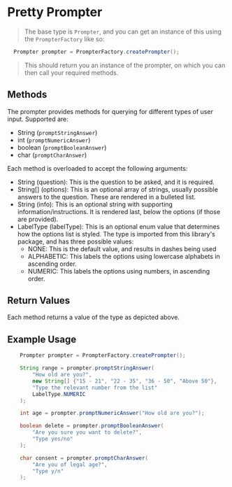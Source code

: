 # Pretty Prompter

> The base type is `Prompter`, and you can get an instance of this using the `PrompterFactory` like so:
```java 
  Prompter prompter = PrompterFactory.createPrompter();
```
> This should return you an instance of the prompter, on which you can then call your required methods.

## Methods
The prompter provides methods for querying for different types of user input. Supported are:
- String (`promptStringAnswer`)
- int (`promptNumericAnswer`)
- boolean (`promptBooleanAnswer`)
- char (`promptCharAnswer`)

Each method is overloaded to accept the following arguments:
- String (question): This is the question to be asked, and it is required.
- String[] (options): This is an optional array of strings, usually possible answers to the question. These are rendered in a bulleted list.
- String (info): This is an optional string with supporting information/instructions. It is rendered last, below the options (if those are provided).
- LabelType (labelType): This is an optional enum value that determines how the options list is styled.
The type is imported from this library's package, and has three possible values:
  - NONE: This is the default value, and results in dashes being used
  - ALPHABETIC: This labels the options using lowercase alphabets in ascending order.
  - NUMERIC: This labels the options using numbers, in ascending order.

## Return Values
Each method returns a value of the type as depicted above.

## Example Usage
```java
    Prompter prompter = PrompterFactory.createPrompter();

    String range = prompter.promptStringAnswer(
        "How old are you?",
        new String[] {"15 - 21", "22 - 35", "36 - 50", "Above 50"},
        "Type the relevant number from the list"
        LabelType.NUMERIC
    );

    int age = prompter.promptNumericAnswer("How old are you?");

    boolean delete = prompter.promptBooleanAnswer(
        "Are you sure you want to delete?",
        "Type yes/no"
    );

    char consent = prompter.promptCharAnswer(
        "Are you of legal age?",
        "Type y/n"
    );
```